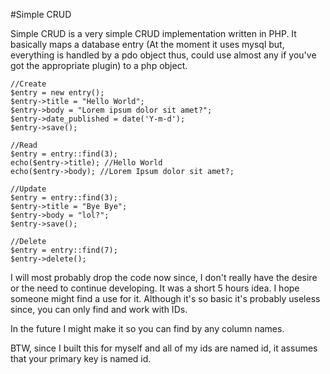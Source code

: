 #Simple CRUD

Simple CRUD is a very simple CRUD implementation written in PHP. It basically maps a database entry (At the moment it uses mysql but, everything is handled by a pdo object thus, could use almost any if you've got the appropriate plugin) to a php object. 


    //Create
    $entry = new entry();
    $entry->title = "Hello World";
    $entry->body = "Lorem ipsum dolor sit amet?";
    $entry->date_published = date('Y-m-d');
    $entry->save();
    
    //Read
    $entry = entry::find(3);
    echo($entry->title); //Hello World
    echo($entry->body); //Lorem Ipsum dolor sit amet?;
    
    //Update
    $entry = entry::find(3);
    $entry->title = "Bye Bye";
    $entry->body = "lol?";
    $entry->save();
    
    //Delete
    $entry = entry::find(7);
    $entry->delete();

I will most probably drop the code now since, I don't really have the desire or the need to continue developing. It was a short 5 hours idea. I hope someone might find a use for it. Although it's so basic it's probably useless since, you can only find and work with IDs. 

In the future I might make it so you can find by any column names.

BTW, since I built this for myself and all of my ids are named id, it assumes that your primary key is named id. 